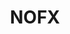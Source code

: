 ---
title: "NOFX"
summary: "NOFX is an American punk rock band formed in Los Angeles in 1983. Vocalist/bassist Fat Mike, guitarist Eric Melvin and drummer Erik Sandin are original founding and longest-serving members of the band, who have appeared on every release of the band, although Sandin departed briefly in 1985, only to rejoin the following year. El Hefe joined the band in 1991 to play lead guitar and trumpet, rounding out the current line-up.
NOFX's mainstream success coincided with increased interest in punk rock during the 1990s, though, unlike many of their contemporaries they have never been signed to a major label. NOFX has released fifteen studio albums, sixteen extended plays and a number of 7-inch singles. The band rose to popularity with their fifth studio album Punk in Drublic , which is their only release to receive gold certification by the RIAA. Their latest studio album, Double Album, was released on December 2, 2022. The group has sold over eight million records worldwide, making them one of the most successful independent bands. In 2008, NOFX broadcast their own show on Fuse TV entitled NOFX: Backstage Passport."
slug: "nofx"
image: "nofx.jpg"
apple_music_artist_url: "https://music.apple.com/gb/artist/nofx/2819846"
wikipedia_url: "https://en.wikipedia.org/wiki/NOFX"
---